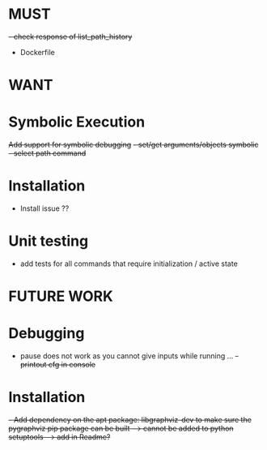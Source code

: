 # MUST
~~- check response of list_path_history~~
- Dockerfile

# WANT
# Symbolic Execution
~~Add support for symbolic debugging~~
~~- set/get arguments/objects symbolic~~
~~- select path command~~

# Installation
- Install issue ??

# Unit testing
- add tests for all commands that require initialization / active state


# FUTURE WORK
# Debugging
- pause does not work as you cannot give inputs while running ...
~~- printout cfg in console~~

# Installation
~~- Add dependency on the apt package: libgraphviz-dev to make sure the pygraphviz pip package can be built --> cannot be added to python setuptools --> add in Readme?~~

